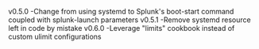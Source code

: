 v0.5.0
  -Change from using systemd to Splunk's boot-start command coupled with splunk-launch parameters
v0.5.1
  -Remove systemd resource left in code by mistake
v0.6.0
  -Leverage "limits" cookbook instead of custom ulimit configurations
